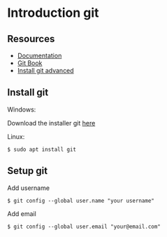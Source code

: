 # Introduction git

## Resources

- [Documentation](https://git-scm.com/book/en/v1/Getting-Started-Git-Basics)
- [Git Book](https://git-scm.com/book/en/v2)
- [Install git advanced](https://www.atlassian.com/git/tutorials/install-git)

## Install git

Windows:

Download  the installer git [here](https://git-scm.com/download/win)


Linux:

```
$ sudo apt install git
```

## Setup git

Add username

```
$ git config --global user.name "your username"
```

Add email

```
$ git config --global user.email "your@email.com"
```
